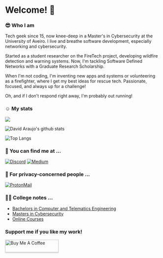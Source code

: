 # Welcome! :wave:

### :sunglasses: Who I am
Tech geek since 15, now knee-deep in a Master's in Cybersecurity at the University of Aveiro. I live and breathe software development, especially networking and cybersecurity.

Started as a student researcher on the FireTech project, developing wildfire detection and warning systems. Now, I'm tackling Software Defined Networks with a Graduate Research Scholarship.

When I'm not coding, I'm inventing new apps and systems or volunteering as a firefighter, where I get my best ideas for rescue tech. Passionate, focused, and always up for a challenge!

Oh, and if I don't respond right away, I'm probably out running!

### :relaxed: My stats
![](https://komarev.com/ghpvc/?username=DavidAraujo98)

![David Araujo's github stats](https://github-readme-stats.vercel.app/api?username=davidjosearaujo&count_private=true&show_icons=true&theme=graywhite)

![Top Langs](https://github-readme-stats.vercel.app/api/top-langs/?username=davidjosearaujo&layout=compact&langs_count=10&theme=graywhite)

### 📍 You can find me at  ...
[![Discord](https://img.shields.io/badge/Discord-5865F2?style=for-the-badge&logo=discord&logoColor=white)](https://discordapp.com/users/David_Ara_jo#5133)
[![Medium](https://img.shields.io/badge/Medium-12100E?style=for-the-badge&logo=medium&logoColor=white)](https://david2araujo5.medium.com/)

### 🔐 For privacy-concerned people ...
[![ProtonMail](https://img.shields.io/badge/ProtonMail-8B89CC?style=for-the-badge&logo=protonmail&logoColor=white)](mailto:david2araujo5@proton.me)

### :student: College notes ...
- [Bachelors in Computer and Telematics Engineering](https://davidjosearaujo.gitbook.io/apontamentos-miect/)
- [Masters in Cybersecurity](https://davidjosearaujo.gitbook.io/notes-mcs/)
- [Online Courses](https://davidjosearaujo.gitbook.io/online-courses/)

### Support me if you like my work!
<a href="https://www.buymeacoffee.com/davidjosearaujo" target="_blank"><img src="https://www.buymeacoffee.com/assets/img/custom_images/orange_img.png" alt="Buy Me A Coffee" style="height: 41px !important;width: 174px !important;box-shadow: 0px 3px 2px 0px rgba(190, 190, 190, 0.5) !important;-webkit-box-shadow: 0px 3px 2px 0px rgba(190, 190, 190, 0.5) !important;" ></a>
